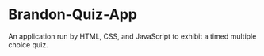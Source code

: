 # Brandon-Quiz-App
An application run by HTML, CSS, and JavaScript to exhibit a timed multiple choice quiz.
